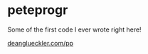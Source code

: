 # peteprogr

Some of the first code I ever wrote right here!

[deanglueckler.com/pp](http://deanglueckler.com/pp/ "pete progr's zone")
